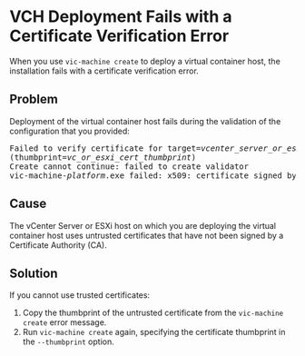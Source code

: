 # VCH Deployment Fails with a Certificate Verification Error #

When you use `vic-machine create` to deploy a virtual container host, the installation fails with a certificate verification error.

## Problem ##
Deployment of the virtual container host fails during the validation of the configuration that you provided: 

<pre>
Failed to verify certificate for target=<i>vcenter_server_or_esxi_host</i>
(thumbprint=<i>vc_or_esxi_cert_thumbprint</i>)
Create cannot continue: failed to create validator
vic-machine-<i>platform</i>.exe failed: x509: certificate signed by unknown authority
</pre>

## Cause ##
The vCenter Server or ESXi host on which you are deploying the virtual container host uses untrusted certificates that have not been signed by a Certificate Authority (CA).
 
## Solution ##
If you cannot use trusted certificates:

1. Copy the thumbprint of the untrusted certificate from the `vic-machine create` error message.
2. Run `vic-machine create` again, specifying the certificate thumbprint in the `--thumbprint` option.